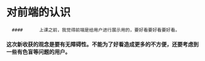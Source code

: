 # 对前端的认识  

	  #### 		上课之前，我觉得前端是给用户进行展示用的，要好看要好看要好看。

#### 		这次新收获的观念是要有无障碍性。不能为了好看造成更多的不方便，还要考虑到一些有色盲等问题的用户。

​		